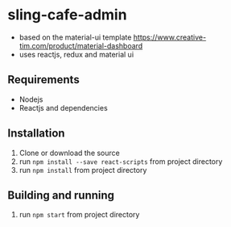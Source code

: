 # sling-cafe-admin

* based on the material-ui template https://www.creative-tim.com/product/material-dashboard
* uses reactjs, redux and material ui

## Requirements

* Nodejs
* Reactjs and dependencies

## Installation

1. Clone or download the source
2. run `npm install --save react-scripts` from project directory
3. run `npm install` from project directory

## Building and running

1. run `npm start` from project directory
